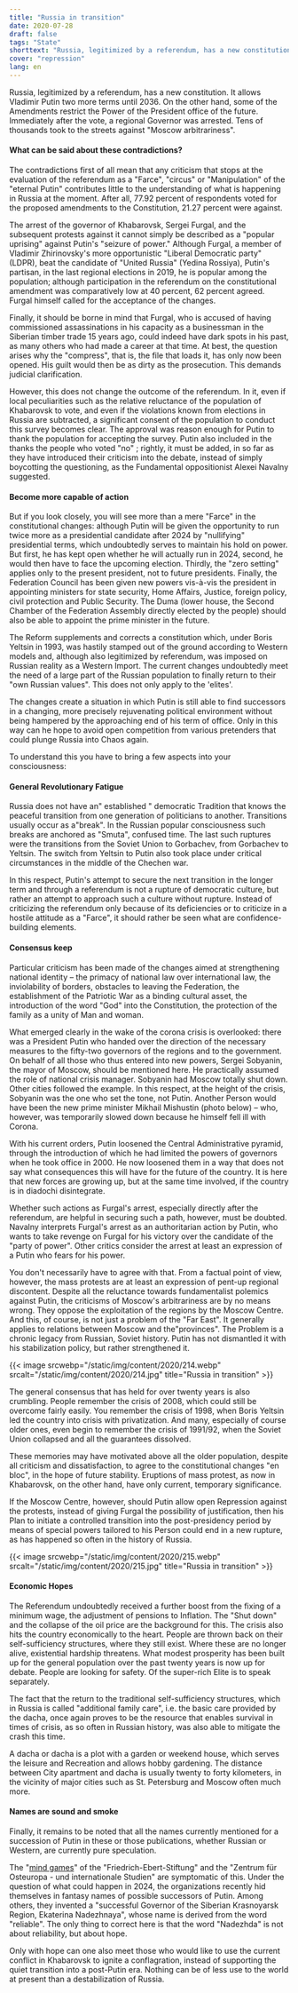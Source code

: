 ```yaml
---
title: "Russia in transition"
date: 2020-07-28
draft: false
tags: "State"
shorttext: "Russia, legitimized by a referendum, has a new constitution. It allows Vladimir Putin two more terms until 2036."
cover: "repression"
lang: en
---
```


Russia, legitimized by a referendum, has a new constitution. It allows Vladimir Putin two more terms until 2036. On the other hand, some of the Amendments restrict the Power of the President office of the future. Immediately after the vote, a regional Governor was arrested. Tens of thousands took to the streets against "Moscow arbitrariness".

#### What can be said about these contradictions?

The contradictions first of all mean that any criticism that stops at the evaluation of the referendum as a "Farce", "circus" or "Manipulation" of the "eternal Putin" contributes little to the understanding of what is happening in Russia at the moment. After all, 77.92 percent of respondents voted for the proposed amendments to the Constitution, 21.27 percent were against.

The arrest of the governor of Khabarovsk, Sergei Furgal, and the subsequent protests against it cannot simply be described as a "popular uprising" against Putin's "seizure of power." Although Furgal, a member of Vladimir Zhirinovsky's more opportunistic "Liberal Democratic party" (LDPR), beat the candidate of "United Russia" (Yedina Rossiya), Putin's partisan, in the last regional elections in 2019, he is popular among the population; although participation in the referendum on the constitutional amendment was comparatively low at 40 percent, 62 percent agreed. Furgal himself called for the acceptance of the changes.

Finally, it should be borne in mind that Furgal, who is accused of having commissioned assassinations in his capacity as a businessman in the Siberian timber trade 15 years ago, could indeed have dark spots in his past, as many others who had made a career at that time. At best, the question arises why the "compress", that is, the file that loads it, has only now been opened. His guilt would then be as dirty as the prosecution. This demands judicial clarification.

However, this does not change the outcome of the referendum. In it, even if local peculiarities such as the relative reluctance of the population of Khabarovsk to vote, and even if the violations known from elections in Russia are subtracted, a significant consent of the population to conduct this survey becomes clear. The approval was reason enough for Putin to thank the population for accepting the survey. Putin also included in the thanks the people who voted "no" ; rightly, it must be added, in so far as they have introduced their criticism into the debate, instead of simply boycotting the questioning, as the Fundamental oppositionist Alexei Navalny suggested.

#### Become more capable of action

But if you look closely, you will see more than a mere "Farce" in the constitutional changes: although Putin will be given the opportunity to run twice more as a presidential candidate after 2024 by "nullifying" presidential terms, which undoubtedly serves to maintain his hold on power. But first, he has kept open whether he will actually run in 2024, second, he would then have to face the upcoming election. Thirdly, the "zero setting" applies only to the present president, not to future presidents. Finally, the Federation Council has been given new powers vis-à-vis the president in appointing ministers for state security, Home Affairs, Justice, foreign policy, civil protection and Public Security. The Duma (lower house, the Second Chamber of the Federation Assembly directly elected by the people) should also be able to appoint the prime minister in the future.

The Reform supplements and corrects a constitution which, under Boris Yeltsin in 1993, was hastily stamped out of the ground according to Western models and, although also legitimized by referendum, was imposed on Russian reality as a Western Import. The current changes undoubtedly meet the need of a large part of the Russian population to finally return to their "own Russian values". This does not only apply to the 'elites'.

The changes create a situation in which Putin is still able to find successors in a changing, more precisely rejuvenating political environment without being hampered by the approaching end of his term of office. Only in this way can he hope to avoid open competition from various pretenders that could plunge Russia into Chaos again.

To understand this you have to bring a few aspects into your consciousness:

#### General Revolutionary Fatigue

Russia does not have an" established " democratic Tradition that knows the peaceful transition from one generation of politicians to another. Transitions usually occur as a"break". In the Russian popular consciousness such breaks are anchored as "Smuta", confused time. The last such ruptures were the transitions from the Soviet Union to Gorbachev, from Gorbachev to Yeltsin. The switch from Yeltsin to Putin also took place under critical circumstances in the middle of the Chechen war.

In this respect, Putin's attempt to secure the next transition in the longer term and through a referendum is not a rupture of democratic culture, but rather an attempt to approach such a culture without rupture. Instead of criticizing the referendum only because of its deficiencies or to criticize in a hostile attitude as a "Farce", it should rather be seen what are confidence-building elements.

#### Consensus keep

Particular criticism has been made of the changes aimed at strengthening national identity – the primacy of national law over international law, the inviolability of borders, obstacles to leaving the Federation, the establishment of the Patriotic War as a binding cultural asset, the introduction of the word "God" into the Constitution, the protection of the family as a unity of Man and woman.

What emerged clearly in the wake of the corona crisis is overlooked: there was a President Putin who handed over the direction of the necessary measures to the fifty-two governors of the regions and to the government. On behalf of all those who thus entered into new powers, Sergei Sobyanin, the mayor of Moscow, should be mentioned here. He practically assumed the role of national crisis manager. Sobyanin had Moscow totally shut down. Other cities followed the example. In this respect, at the height of the crisis, Sobyanin was the one who set the tone, not Putin. Another Person would have been the new prime minister Mikhail Mishustin (photo below) – who, however, was temporarily slowed down because he himself fell ill with Corona.

With his current orders, Putin loosened the Central Administrative pyramid, through the introduction of which he had limited the powers of governors when he took office in 2000. He now loosened them in a way that does not say what consequences this will have for the future of the country. It is here that new forces are growing up, but at the same time involved, if the country is in diadochi disintegrate.

Whether such actions as Furgal's arrest, especially directly after the referendum, are helpful in securing such a path, however, must be doubted. Navalny interprets Furgal's arrest as an authoritarian action by Putin, who wants to take revenge on Furgal for his victory over the candidate of the "party of power". Other critics consider the arrest at least an expression of a Putin who fears for his power.

You don't necessarily have to agree with that. From a factual point of view, however, the mass protests are at least an expression of pent-up regional discontent. Despite all the reluctance towards fundamentalist polemics against Putin, the criticisms of Moscow's arbitrariness are by no means wrong. They oppose the exploitation of the regions by the Moscow Centre. And this, of course, is not just a problem of the "Far East". It generally applies to relations between Moscow and the"provinces". The Problem is a chronic legacy from Russian, Soviet history. Putin has not dismantled it with his stabilization policy, but rather strengthened it.

{{< image srcwebp="/static/img/content/2020/214.webp" srcalt="/static/img/content/2020/214.jpg" title="Russia in transition" >}}

The general consensus that has held for over twenty years is also crumbling. People remember the crisis of 2008, which could still be overcome fairly easily. You remember the crisis of 1998, when Boris Yeltsin led the country into crisis with privatization. And many, especially of course older ones, even begin to remember the crisis of 1991/92, when the Soviet Union collapsed and all the guarantees dissolved.

These memories may have motivated above all the older population, despite all criticism and dissatisfaction, to agree to the constitutional changes "en bloc", in the hope of future stability. Eruptions of mass protest, as now in Khabarovsk, on the other hand, have only current, temporary significance.

If the Moscow Centre, however, should Putin allow open Repression against the protests, instead of giving Furgal the possibility of justification, then his Plan to initiate a controlled transition into the post-presidency period by means of special powers tailored to his Person could end in a new rupture, as has happened so often in the history of Russia.

{{< image srcwebp="/static/img/content/2020/215.webp" srcalt="/static/img/content/2020/215.jpg" title="Russia in transition" >}}

#### Economic Hopes

The Referendum undoubtedly received a further boost from the fixing of a minimum wage, the adjustment of pensions to Inflation. The "Shut down" and the collapse of the oil price are the background for this. The crisis also hits the country economically to the heart. People are thrown back on their self-sufficiency structures, where they still exist. Where these are no longer alive, existential hardship threatens. What modest prosperity has been built up for the general population over the past twenty years is now up for debate. People are looking for safety. Of the super-rich Elite is to speak separately.

The fact that the return to the traditional self-sufficiency structures, which in Russia is called "additional family care", i.e. the basic care provided by the dacha, once again proves to be the resource that enables survival in times of crisis, as so often in Russian history, was also able to mitigate the crash this time.

A dacha or dacha is a plot with a garden or weekend house, which serves the leisure and Recreation and allows hobby gardening. The distance between City apartment and dacha is usually twenty to forty kilometers, in the vicinity of major cities such as St. Petersburg and Moscow often much more.

#### Names are sound and smoke

Finally, it remains to be noted that all the names currently mentioned for a succession of Putin in these or those publications, whether Russian or Western, are currently pure speculation.

The "[mind games](https://www.dw.com/de/pr%C3%A4sidentin-oder-hardliner-vier-szenarien-f%C3%BCr-russland-nach-putin/a-52464966 "Präsidentin oder Hardliner? Vier Szenarien für Russland nach Putin")" of the "Friedrich-Ebert-Stiftung" and the "Zentrum für Osteuropa - und internationale Studien" are symptomatic of this. Under the question of what could happen in 2024, the organizations recently hid themselves in fantasy names of possible successors of Putin. Among others, they invented a "successful Governor of the Siberian Krasnoyarsk Region, Ekaterina Nadezhnaya", whose name is derived from the word "reliable". The only thing to correct here is that the word "Nadezhda" is not about reliability, but about hope.

Only with hope can one also meet those who would like to use the current conflict in Khabarovsk to ignite a conflagration, instead of supporting the quiet transition into a post-Putin era. Nothing can be of less use to the world at present than a destabilization of Russia.
